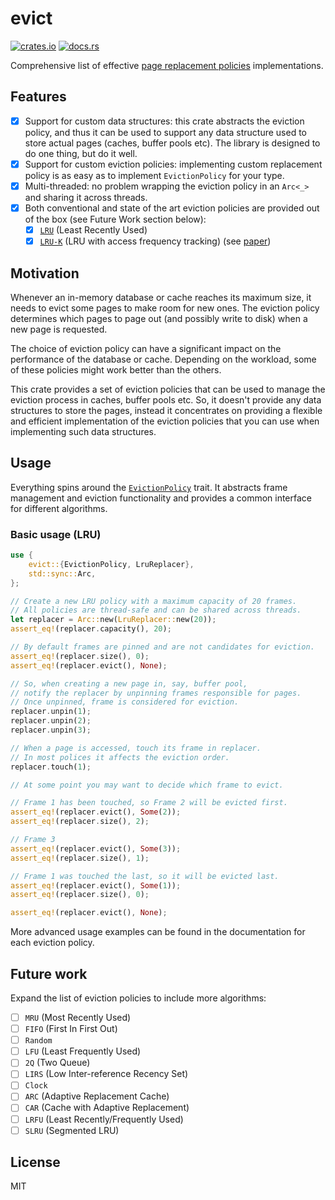# evict

[![crates.io](https://img.shields.io/crates/d/evict.svg)](https://crates.io/crates/evict)
[![docs.rs](https://docs.rs/evict/badge.svg)](https://docs.rs/evict)

Comprehensive list of effective
[page replacement policies](https://en.wikipedia.org/wiki/Page_replacement_algorithm)
implementations.

## Features

- [x] Support for custom data structures: this crate abstracts the eviction policy, and thus it can
  be used to support any data structure used to store actual pages (caches, buffer pools etc).
  The library is designed to do one thing, but do it well.
- [x] Support for custom eviction policies: implementing custom replacement policy is as easy as to
  implement `EvictionPolicy` for your type.
- [x] Multi-threaded: no problem wrapping the eviction policy in an `Arc<_>` and sharing it across
  threads.
- [x] Both conventional and state of the art eviction policies are provided out of the box (see
  Future Work section below):
  - [x] [`LRU`](crate::LruReplacer) (Least Recently Used)
  - [x] [`LRU-K`](crate::LruKReplacer) (LRU with access frequency tracking) (see
  [paper](https://dl.acm.org/doi/10.1145/170036.170081))

## Motivation

Whenever an in-memory database or cache reaches its maximum size, it needs to evict some pages to
make room for new ones. The eviction policy determines which pages to page out (and possibly write
to disk) when a new page is requested.

The choice of eviction policy can have a significant impact on the performance of the database or
cache. Depending on the workload, some of these policies might work better than the others.

This crate provides a set of eviction policies that can be used to manage the eviction process in
caches, buffer pools etc. So, it doesn't provide any data structures to store the pages, instead it
concentrates on providing a flexible and efficient implementation of the eviction policies that you
can use when implementing such data structures.

## Usage

Everything spins around the [`EvictionPolicy`](crate::EvictionPolicy) trait. It abstracts frame
management and eviction functionality and provides a common interface for different algorithms.

### Basic usage (LRU)

``` rust
use {
    evict::{EvictionPolicy, LruReplacer},
    std::sync::Arc,
};

// Create a new LRU policy with a maximum capacity of 20 frames.
// All policies are thread-safe and can be shared across threads.
let replacer = Arc::new(LruReplacer::new(20));
assert_eq!(replacer.capacity(), 20);

// By default frames are pinned and are not candidates for eviction.
assert_eq!(replacer.size(), 0);
assert_eq!(replacer.evict(), None);

// So, when creating a new page in, say, buffer pool,
// notify the replacer by unpinning frames responsible for pages.
// Once unpinned, frame is considered for eviction.
replacer.unpin(1);
replacer.unpin(2);
replacer.unpin(3);

// When a page is accessed, touch its frame in replacer.
// In most polices it affects the eviction order.
replacer.touch(1);

// At some point you may want to decide which frame to evict.

// Frame 1 has been touched, so Frame 2 will be evicted first.
assert_eq!(replacer.evict(), Some(2));
assert_eq!(replacer.size(), 2);

// Frame 3
assert_eq!(replacer.evict(), Some(3));
assert_eq!(replacer.size(), 1);

// Frame 1 was touched the last, so it will be evicted last.
assert_eq!(replacer.evict(), Some(1));
assert_eq!(replacer.size(), 0);

assert_eq!(replacer.evict(), None);
```

More advanced usage examples can be found in the documentation for each eviction policy.

## Future work

Expand the list of eviction policies to include more algorithms:

- [ ] `MRU` (Most Recently Used)
- [ ] `FIFO` (First In First Out)
- [ ] `Random`
- [ ] `LFU` (Least Frequently Used)
- [ ] `2Q` (Two Queue)
- [ ] `LIRS` (Low Inter-reference Recency Set)
- [ ] `Clock`
- [ ] `ARC` (Adaptive Replacement Cache)
- [ ] `CAR` (Cache with Adaptive Replacement)
- [ ] `LRFU` (Least Recently/Frequently Used)
- [ ] `SLRU` (Segmented LRU)

## License

MIT
